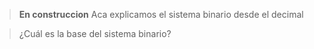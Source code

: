 > **En construccion** Aca explicamos el sistema binario desde el decimal

>¿Cuál es la base del sistema binario?